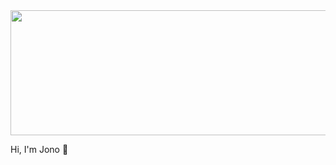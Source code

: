 <div id = "header" align = "center">
<img src ="https://e1.pxfuel.com/desktop-wallpaper/153/422/desktop-wallpaper-beautiful-blue-mountain-landscape-with-sunrise-and-sunset-in-mountains-background-dark-night-time-outdoor-and-hiking-concept-sun-in-the-sky-vector-good-for-site-banner-cover-poster-7162596-vector.jpg" width = "800" height = "200"/>  
</div>

Hi, I'm Jono 👋

<!--


Here are some ideas to get you started:

- 🔭 I’m currently working on ...
- 🌱 I’m currently learning ...
- 👯 I’m looking to collaborate on ...
- 🤔 I’m looking for help with ...
- 💬 Ask me about ...
- 📫 How to reach me: ...
- 😄 Pronouns: ...
- ⚡ Fun fact: ...
-->
